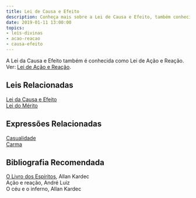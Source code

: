 ```yaml
---
title: Lei de Causa e Efeito
description: Conheça mais sobre a Lei de Causa e Efeito, também conhecida como Lei de Ação e Reação.
date: 2019-01-11 13:00:00
topics: 
- leis-divinas
- acao-reacao
- causa-efeito
---
```


A Lei da Causa e Efeito também é conhecida como Lei de Ação e Reação.  
Ver: [Lei de Ação e Reação](../acao-reacao).


## Leis Relacionadas
[Lei da Causa e Efeito](../cause-effect)  
[Lei do Mérito](../merito)  

## Expressões Relacionadas
[Casualidade](/sobre/casualidade)  
[Carma](/sobre/carma)

## Bibliografia Recomendada
[O Livro dos Espíritos](/livros/livro-dos-espiritos), Allan Kardec  
Ação e reação, André Luiz  
O céu e o inferno, Allan Kardec  

